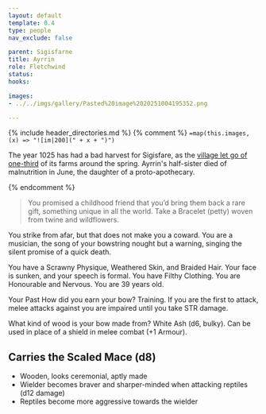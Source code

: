 ```yaml
---
layout: default
template: 0.4
type: people
nav_exclude: false

parent: Sigisfarne
title: Ayrrin
role: Fletchwind
status: 
hooks: 

images: 
- ../../imgs/gallery/Pasted%20image%2020251004195352.png

---
```


{% include header_directories.md %}
{% comment %}
`=map(this.images, (x) => "![im|200](" + x + ")")`

The year 1025 has had a bad harvest for Sigisfare, as the [village let go of one-third](../../campaigns/Book_01/ep_004.md) of its farms around the spring. Ayrrin's half-sister died of malnutrition in June, the daughter of a proto-apothecary.

{% endcomment %}

> You promised a childhood friend that you’d bring them back a rare gift, something unique in all the world. Take a Bracelet (petty) woven from twine and wildflowers.

You strike from afar, but that does not make you a coward. You are a musician, the song of your bowstring nought but a warning, singing the silent promise of a quick death.

You have a Scrawny Physique, Weathered Skin, and Braided Hair. Your face is sunken, and your speech is formal. You have Filthy Clothing. You are Honourable and Nervous. You are 39 years old.

Your Past
How did you earn your bow? Training. If you are the first to attack, melee attacks against you are impaired until you take STR damage.

What kind of wood is your bow made from? White Ash (d6, bulky). Can be used in place of a shield in melee combat (+1 Armour). 

## Carries the Scaled Mace (d8)

- Wooden, looks ceremonial, aptly made
- Wielder becomes braver and sharper-minded when attacking reptiles (d12 damage)
- Reptiles become more aggressive towards the wielder

